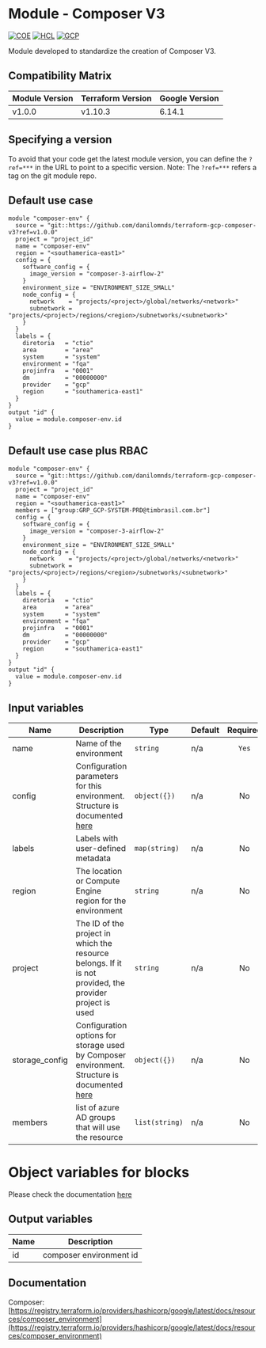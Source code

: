 # Module - Composer V3
[![COE](https://img.shields.io/badge/Created%20By-CCoE-blue)]()
[![HCL](https://img.shields.io/badge/language-HCL-blueviolet)](https://www.terraform.io/)
[![GCP](https://img.shields.io/badge/provider-GCP-green)](https://registry.terraform.io/providers/hashicorp/google/latest)

Module developed to standardize the creation of Composer V3.

## Compatibility Matrix

| Module Version | Terraform Version | Google Version     |
|----------------|-------------------| ------------------ |
| v1.0.0         | v1.10.3           | 6.14.1             |

## Specifying a version

To avoid that your code get the latest module version, you can define the `?ref=***` in the URL to point to a specific version.
Note: The `?ref=***` refers a tag on the git module repo.

## Default use case
```hcl
module "composer-env" {    
  source = "git::https://github.com/danilomnds/terraform-gcp-composer-v3?ref=v1.0.0"
  project = "project_id"
  name = "composer-env"
  region = "<southamerica-east1>"
  config = {
    software_config = {
      image_version = "composer-3-airflow-2"
    }
    environment_size = "ENVIRONMENT_SIZE_SMALL"
    node_config = {
      network    = "projects/<project>/global/networks/<network>"
      subnetwork = "projects/<project>/regions/<region>/subnetworks/<subnetwork>"
    }      
  }
  labels = {
    diretoria   = "ctio"
    area        = "area"
    system      = "system"    
    environment = "fqa"
    projinfra   = "0001"
    dm          = "00000000"
    provider    = "gcp"
    region      = "southamerica-east1"
  }
}
output "id" {
  value = module.composer-env.id
}
```

## Default use case plus RBAC
```hcl
module "composer-env" {    
  source = "git::https://github.com/danilomnds/terraform-gcp-composer-v3?ref=v1.0.0"
  project = "project_id"
  name = "composer-env"
  region = "<southamerica-east1>"
  members = ["group:GRP_GCP-SYSTEM-PRD@timbrasil.com.br"]  
  config = {
    software_config = {
      image_version = "composer-3-airflow-2"
    }
    environment_size = "ENVIRONMENT_SIZE_SMALL"
    node_config = {
      network    = "projects/<project>/global/networks/<network>"
      subnetwork = "projects/<project>/regions/<region>/subnetworks/<subnetwork>"
    }      
  }
  labels = {
    diretoria   = "ctio"
    area        = "area"
    system      = "system"    
    environment = "fqa"
    projinfra   = "0001"
    dm          = "00000000"
    provider    = "gcp"
    region      = "southamerica-east1"
  }
}
output "id" {
  value = module.composer-env.id
}
```

## Input variables

| Name | Description | Type | Default | Required |
|------|-------------|------|---------|:--------:|
| name | Name of the environment | `string` | n/a | `Yes` |
| config | Configuration parameters for this environment. Structure is documented [here](https://registry.terraform.io/providers/hashicorp/google/latest/docs/resources/composer_environment#argument-reference---cloud-composer-3) | `object({})` | n/a | No |
| labels | Labels with user-defined metadata | `map(string)` | n/a | No |
| region | The location or Compute Engine region for the environment | `string` | n/a | No |
| project | The ID of the project in which the resource belongs. If it is not provided, the provider project is used | `string` | n/a | No |
| storage_config | Configuration options for storage used by Composer environment. Structure is documented [here](https://registry.terraform.io/providers/hashicorp/google/latest/docs/resources/composer_environment#argument-reference---cloud-composer-3) | `object({})` | n/a | No |
| members | list of azure AD groups that will use the resource | `list(string)` | n/a | No |

# Object variables for blocks

Please check the documentation [here](https://registry.terraform.io/providers/hashicorp/google/latest/docs/resources/composer_environment#argument-reference---cloud-composer-3)

## Output variables

| Name | Description |
|------|-------------|
| id | composer environment id|

## Documentation
Composer: <br>
[https://registry.terraform.io/providers/hashicorp/google/latest/docs/resources/composer_environment](https://registry.terraform.io/providers/hashicorp/google/latest/docs/resources/composer_environment)